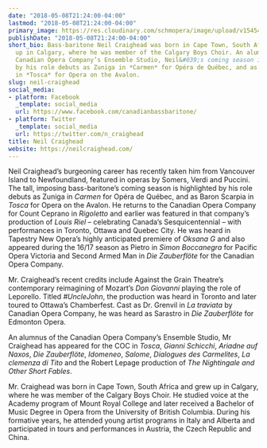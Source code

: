 ```yaml
---
date: "2018-05-08T21:24:00-04:00"
lastmod: "2018-05-08T21:24:00-04:00"
primary_image: https://res.cloudinary.com/schmopera/image/upload/v1545409169/media/webhook-uploads/1525828891282/QWREFmyF2GdPB8A5inQ2evgXkIXikiJ6GJNSUPgC4xnVIkQ6srBgKpFB9PsG7N3tvK5N08fTPiueqXnALWz-3Uskb2pLkw%3Dw600-h600
publishDate: "2018-05-08T21:24:00-04:00"
short_bio: Bass-baritone Neil Craighead was born in Cape Town, South Africa and grew
  up in Calgary, where he was member of the Calgary Boys Choir. An alumnus of the
  Canadian Opera Company’s Ensemble Studio, Neil&#039;s coming season is highlighted
  by his role debuts as Zuniga in *Carmen* for Opéra de Québec, and as Baron Scarpia
  in *Tosca* for Opera on the Avalon.
slug: neil-craighead
social_media:
- platform: Facebook
  _template: social_media
  url: https://www.facebook.com/canadianbassbaritone/
- platform: Twitter
  _template: social_media
  url: https://twitter.com/n_craighead
title: Neil Craighead
website: https://neilcraighead.com/
---
```


Neil Craighead’s burgeoning career has recently taken him from Vancouver Island to Newfoundland, featured in operas by Somers, Verdi and Puccini. The tall, imposing bass-baritone’s coming season is highlighted by his role debuts as Zuniga in *Carmen* for Opéra de Québec, and as Baron Scarpia in *Tosca* for Opera on the Avalon. He returns to the Canadian Opera Company for Count Ceprano in *Rigoletto* and earlier was featured in that company’s production of *Louis Riel* – celebrating Canada’s Sesquicentennial – with performances in Toronto, Ottawa and Quebec City. He was heard in Tapestry New Opera’s highly anticipated premiere of *Oksana G* and also appeared during the 16/17 season as Pietro in *Simon Boccanegra* for Pacific Opera Victoria and Second Armed Man in *Die Zauberflöte* for the Canadian Opera Company.

Mr. Craighead’s recent credits include Against the Grain Theatre’s contemporary reimagining of Mozart’s *Don Giovanni* playing the role of Leporello. Titled *#UncleJohn*, the production was heard in Toronto and later toured to Ottawa’s Chamberfest. Cast as Dr. Grenvil in *La traviata* by Canadian Opera Company, he was heard as Sarastro in *Die Zauberflöte* for Edmonton Opera.

An alumnus of the Canadian Opera Company’s Ensemble Studio, Mr Craighead has appeared for the COC in *Tosca*, *Gianni Schicchi*, *Ariadne auf Naxos*, *Die Zauberflöte*, *Idomeneo*, *Salome*, *Dialogues des Carmelites*, *La clemenza di Tito* and the Robert Lepage production of *The Nightingale and Other Short Fables*.

Mr. Craighead was born in Cape Town, South Africa and grew up in Calgary, where he was member of the Calgary Boys Choir. He studied voice at the Academy program of Mount Royal College and later received a Bachelor of Music Degree in Opera from the University of British Columbia. During his formative years, he attended young artist programs in Italy and Alberta and participated in tours and performances in Austria, the Czech Republic and China.
